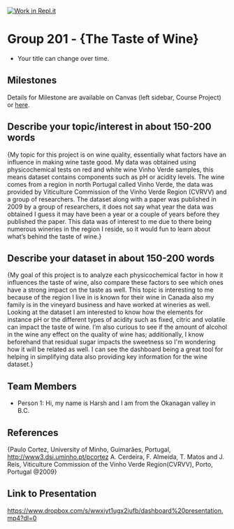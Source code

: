 [![Work in Repl.it](https://classroom.github.com/assets/work-in-replit-14baed9a392b3a25080506f3b7b6d57f295ec2978f6f33ec97e36a161684cbe9.svg)](https://classroom.github.com/online_ide?assignment_repo_id=312375&assignment_repo_type=GroupAssignmentRepo)
# Group 201 - {The Taste of Wine}

- Your title can change over time.

## Milestones

Details for Milestone are available on Canvas (left sidebar, Course Project) or [here](https://firas.moosvi.com/courses/data301/project/milestone01.html).

## Describe your topic/interest in about 150-200 words

{My topic for this project is on wine quality, essentially what factors have an influence in making wine taste good. My data was obtained using physicochemical tests on red and white wine Vinho Verde samples, this means dataset contains components such as pH or acidity levels. The wine comes from a region in north Portugal called Vinho Verde, the data was provided by Viticulture Commission of the Vinho Verde Region (CVRVV) and a group of researchers. The dataset along with a paper was published in 2009 by a group of researchers, it does not say what year the data was obtained I guess it may have been a year or a couple of years before they published the paper. This data was of interest to me due to there being numerous wineries in the region I reside, so it would fun to learn about what’s behind the taste of wine.}
## Describe your dataset in about 150-200 words

{My goal of this project is to analyze each physicochemical factor in how it influences the taste of wine, also compare these factors to see which ones have a strong impact on the taste as well. This topic is interesting to me because of the region I live in is known for their wine in Canada also my family is in the vineyard business and have worked at wineries as well. Looking at the dataset I am interested to know how the elements for instance pH or the different types of acidity such as fixed, citric and volatile can impact the taste of wine. I’m also curious to see if the amount of alcohol in the wine any effect on the quality of wine has; additionally, I know beforehand that residual sugar impacts the sweetness so I'm wondering how it will be related as well. I can see the dashboard being a great tool for helping in simplifying data also providing key information for the wine dataset.}

## Team Members

- Person 1: Hi, my name is Harsh and I am from the Okanagan valley in B.C.


## References

{Paulo Cortez, University of Minho, Guimarães, Portugal, http://www3.dsi.uminho.pt/pcortez
A. Cerdeira, F. Almeida, T. Matos and J. Reis, Viticulture Commission of the Vinho Verde Region(CVRVV), Porto, Portugal
@2009}

## Link to Presentation
https://www.dropbox.com/s/wwxiyt1ugx2iufb/dashboard%20presentation.mp4?dl=0
